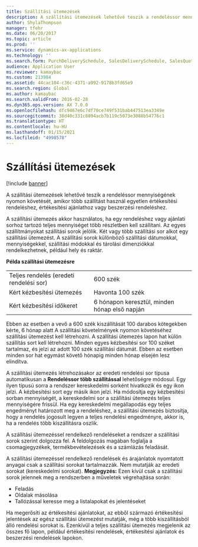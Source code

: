 ```yaml
---
title: Szállítási ütemezések
description: A szállítási ütemezések lehetővé teszik a rendeléssor mennyiségének nyomon követését, amikor több szállítást használ egyetlen értékesítési rendeléshez, értékesítési ajánlathoz vagy beszerzési rendeléshez.
author: ShylaThompson
manager: tfehr
ms.date: 06/20/2017
ms.topic: article
ms.prod: ''
ms.service: dynamics-ax-applications
ms.technology: ''
ms.search.form: PurchDeliverySchedule, SalesDeliverySchedule, SalesQuotationDeliverySchedule, SalesQuotationDeliverySchedule
audience: Application User
ms.reviewer: kamaybac
ms.custom: 213984
ms.assetid: 44cac104-c36c-4371-a992-9178b3fd65e9
ms.search.region: Global
ms.author: kamaybac
ms.search.validFrom: 2016-02-28
ms.dyn365.ops.version: AX 7.0.0
ms.openlocfilehash: dfc9467e6c7df70ce749f531bab447513ea3349e
ms.sourcegitcommit: 38d40c331c8894acb7b119c5073e3088b54776c1
ms.translationtype: HT
ms.contentlocale: hu-HU
ms.lasthandoff: 01/15/2021
ms.locfileid: "4998578"
---
```

# <a name="delivery-schedules"></a>Szállítási ütemezések

[!include [banner](../includes/banner.md)]

A szállítási ütemezések lehetővé teszik a rendeléssor mennyiségének nyomon követését, amikor több szállítást használ egyetlen értékesítési rendeléshez, értékesítési ajánlathoz vagy beszerzési rendeléshez.

A szállítási ütemezés akkor használatos, ha egy rendeléshez vagy ajánlati sorhoz tartozó teljes mennyiséget több részletben kell szállítani. Az egyes szállítmányokat szállítási sorok jelölik. Két vagy több szállítási sor alkot egy szállítási ütemezést. A szállítási sorok különböző szállítási dátumokkal, mennyiségekkel, szállítási módokkal és tárolási dimenziókkal rendelkezhetnek, például hely és raktár.  

**Példa szállítási ütemezésre**

|                                   |                                          |
|-----------------------------------|------------------------------------------|
| Teljes rendelés (eredeti rendelési sor) | 600 szék                               |
| Kért kézbesítési ütemezés       | Havonta 100 szék                     |
| Kért kézbesítési időkeret | 6 hónapon keresztül, minden hónap első napján |

Ebben az esetben a vevő a 600 szék kiszállítását 100 darabos kötegekben kérte, 6 hónap alatt A szállítási követelmények nyomon követéséhez szállítási ütemezést kell létrehozni. A szállítási ütemezés lapon hat külön szállítás sort kell létrehozni. Minden egyes kézbesítési sor 100 széket tartalmaz, és jelzi az adott 100 szék szállítási dátumát. Ebben az esetben minden sor hat egymást követő hónapig minden hónap elsején lesz elindítva.  

A szállítási ütemezés létrehozásakor az eredeti rendelési sor típusa automatikusan a **Rendeléssor több szállítással** lehetőségre módosul. Egy ilyen típusú sorra a rendszer kereskedelmi sorként hivatkozik és egy ikon jelzi. A kézbesítési sort egy másik ikon jelzi. Ha módosítja egy kézbesítési sorban mennyiségét, a kereskedelmi sor a szállítási ütemezés teljes mennyiségére frissül. Ha egy kereskedelmi megállapodás egy teljes engedményt határozott meg a rendeléshez, a szállítási ütemezés biztosítja, hogy a rendelés jogosult legyen a teljes rendelési engedményre, akkor is, ha a rendelés több kiszállításra oszlik.  

A szállítási ütemezéssel rendelkező rendeléseket a rendszer a szállítási sorok szerint dolgozza fel. A feldolgozás magában foglalja a csomagjegyzékek, termékbevételezések és a számlázás feladását.  

A szállítási ütemezéssel rendelkező rendelések és árajánlatok nyomtatott anyagai csak a szállítási sorokat tartalmazzák. Nem mutatják az eredeti sorokat (kereskedelmi sorokat). **Megjegyzés:** Ezen kívül csak a szállítási sorok jelennek meg a rendszerben a műveletek végrehajtása során:

-   Feladás
-   Oldalak másolása
-   Tallózással keresse meg a listalapokat és jelentéseket

Ha megerősíti az értékesítési ajánlatokat, az ebből származó értékesítési jelentések az egész szállítási ütemezést mutatják, még a több kiszállításból álló rendelési sorokat is. Ezenkívül a teljes szállítási ütemezés megjelenik az összes fő lapon, például értékesítési rendelések, értékesítési ajánlatok és beszerzési rendelések lapokon.



